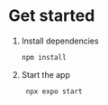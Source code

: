 # Get started

1. Install dependencies

   ```bash
   npm install
   ```

2. Start the app

   ```bash
    npx expo start
   ```
